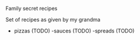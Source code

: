 Family secret recipes

Set of recipes as given by my grandma

- pizzas (TODO)
-sauces (TODO)
-spreads (TODO)
